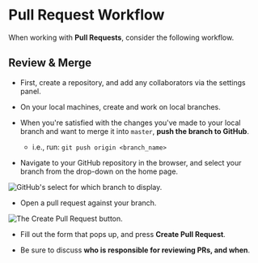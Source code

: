 # Pull Request Workflow

When working with **Pull Requests**, consider the following workflow.

## Review & Merge

* First, create a repository, and add any collaborators via the settings panel.

* On your local machines, create and work on local branches.

* When you're satisfied with the changes you've made to your local branch and want to merge it into `master`, **push the branch to GitHub**.

  * i.e., run: `git push origin <branch_name>`

* Navigate to your GitHub repository in the browser, and select your branch from the drop-down on the home page.

![GitHub's select for which branch to display.](../Images/branch-select.png)

* Open a pull request against your branch.

![The Create Pull Request button.](../Images/create-pr.png)

* Fill out the form that pops up, and press **Create Pull Request**.

* Be sure to discuss **who is responsible for reviewing PRs, and when**.
